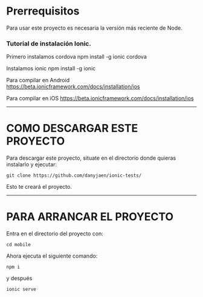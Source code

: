 # Prerrequisitos

Para usar este proyecto es necesaria la versión más reciente de Node.

### Tutorial de instalación Ionic.

Primero instalamos cordova
 npm install -g ionic cordova

Instalamos ionic
 npm install -g ionic

Para compilar en Android
https://beta.ionicframework.com/docs/installation/ios

Para compilar en iOS
https://beta.ionicframework.com/docs/installation/ios

---

# COMO DESCARGAR ESTE PROYECTO

Para descargar este proyecto, situate en el directorio donde quieras instalarlo y ejecutar:

~~~~
git clone https://github.com/danyjaen/ionic-tests/
~~~~

Esto te creará el proyecto.

---

# PARA ARRANCAR EL PROYECTO


Entra en el directorio del proyecto con:

~~~~
cd mobile
~~~~

Ahora ejecuta el siguiente comando:

~~~~
npm i
~~~~

y después 

~~~~
ionic serve
~~~~

